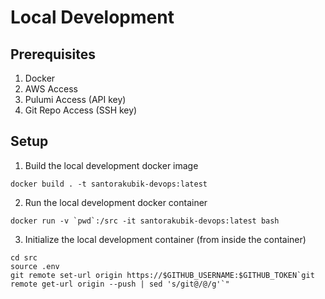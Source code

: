 # Local Development

## Prerequisites
1. Docker
2. AWS Access
3. Pulumi Access (API key)
4. Git Repo Access (SSH key)

## Setup
1. Build the local development docker image
```
docker build . -t santorakubik-devops:latest
```
2. Run the local development docker container
```
docker run -v `pwd`:/src -it santorakubik-devops:latest bash
```
3. Initialize the local development container (from inside the container)
```
cd src
source .env
git remote set-url origin https://$GITHUB_USERNAME:$GITHUB_TOKEN`git remote get-url origin --push | sed 's/git@/@/g'`"
```
